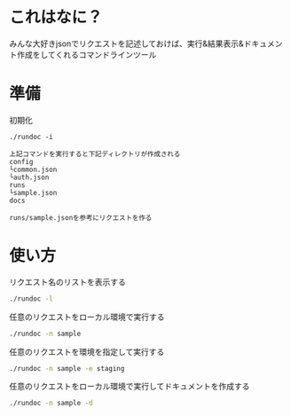 # これはなに？
みんな大好きjsonでリクエストを記述しておけば、実行&結果表示&ドキュメント作成をしてくれるコマンドラインツール

# 準備
初期化
```
./rundoc -i

上記コマンドを実行すると下記ディレクトリが作成される
config
└common.json
└auth.json
runs
└sample.json
docs

runs/sample.jsonを参考にリクエストを作る
```

# 使い方
リクエスト名のリストを表示する
```bash
./rundoc -l
```

任意のリクエストをローカル環境で実行する
```bash
./rundoc -n sample
```

任意のリクエストを環境を指定して実行する
```bash
./rundoc -n sample -e staging
```

任意のリクエストをローカル環境で実行してドキュメントを作成する
```bash
./rundoc -n sample -d
```
